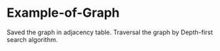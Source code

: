 # Example-of-Graph
Saved the graph in adjacency table. Traversal the graph by Depth-first search algorithm.
